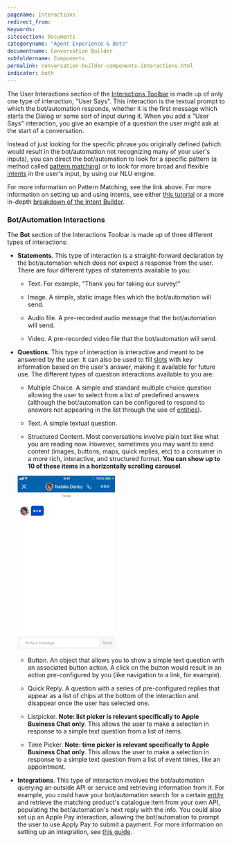 ```yaml
---
pagename: Interactions
redirect_from:
Keywords:
sitesection: Documents
categoryname: "Agent Experience & Bots"
documentname: Conversation Builder
subfoldername: Components
permalink: conversation-builder-components-interactions.html
indicator: both
---
```


The User Interactions section of the [Interactions Toolbar](conversation-builder-components-component-breakdown.html#the-interactions-toolbar) is made up of only one type of interaction, "User Says". This interaction is the textual prompt to which the bot/automation responds, whether it is the first message which starts the Dialog or some sort of input during it. When you add a "User Says" interaction, you give an example of a question the user might ask at the start of a conversation.

Instead of just looking for the specific phrase you originally defined (which would result in the bot/automation not recognizing many of your user's inputs), you can direct the bot/automation to look for a specific pattern (a method called [pattern matching](conversation-builder-components-conditions.html#pattern-matching)) or to look for more broad and flexible [intents](conversation-builder-intent-builder-overview.html) in the user's input, by using our NLU engine.

For more information on Pattern Matching, see the link above. For more information on setting up and using intents, see either [this tutorial](conversation-builder-getting-started-building-your-first-intent.html) or a more in-depth [breakdown of the Intent Builder](conversation-builder-components-intent-builder-overview.html).

### Bot/Automation Interactions

The **Bot** section of the Interactions Toolbar is made up of three different types of interactions:

* **Statements**. This type of interaction is a straight-forward declaration by the bot/automation which does not expect a response from the user. There are four different types of statements available to you:

  * Text. For example, "Thank you for taking our survey!"

  * Image. A simple, static image files which the bot/automation will send.

  * Audio file. A pre-recorded audio message that the bot/automation will send.

  * Video. A pre-recorded video file that the bot/automation will send.

* **Questions**. This type of interaction is interactive and meant to be answered by the user. It can also be used to fill [slots](conversation-builder-components-conditions.html#slots) with key information based on the user's answer, making it available for future use. The different types of question interactions available to you are:

  * Multiple Choice. A simple and standard multiple choice question allowing the user to select from a list of predefined answers (although the bot/automation can be configured to respond to answers not appearing in the list through the use of [entities](conversation-builder-intent-builder-entities.html)).

  * Text. A simple textual question.

  * Structured Content. Most conversations involve plain text like what you are reading now. However, sometimes you may want to send content (images, buttons, maps, quick replies, etc) to a consumer in a more rich, interactive, and structured format. **You can show up to 10 of these items in a horizontally scrolling carousel**.

  ![Carousel](img/carousel.gif)

  * Button. An object that allows you to show a simple text question with an associated button action. A click on the button would result in an action pre-configured by you (like navigation to a link, for example).

  * Quick Reply. A question with a series of pre-configured replies that appear as a list of chips at the bottom of the interaction and disappear once the user has selected one.

  * Listpicker. **Note: list picker is relevant specifically to Apple Business Chat only**. This allows the user to make a selection in response to a simple text question from a list of items.

  * Time Picker. **Note: time picker is relevant specifically to Apple Business Chat only**. This allows the user to make a selection in response to a simple text question from a list of event times, like an appointment.

* **Integrations**. This type of interaction involves the bot/automation querying an outside API or service and retrieving information from it. For example, you could have your bot/automation search for a certain [entity](conversation-builder-components-entities-overview.html) and retrieve the matching product's catalogue item from your own API, populating the bot/automation's next reply with the info. You could also set up an Apple Pay interaction, allowing the bot/automation to prompt the user to use Apply Pay to submit a payment. For more information on setting up an integration, see [this guide](conversation-builder-getting-started-connect-an-integration.html).
